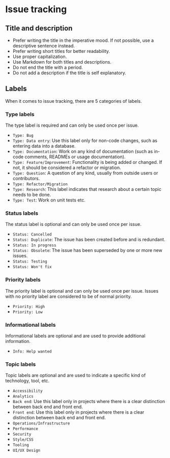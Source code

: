 # Issue tracking

## Title and description

- Prefer writing the title in the imperative mood. If not possible, use a descriptive sentence instead.
- Prefer writing short titles for better readability.
- Use proper capitalization.
- Use Markdown for both titles and descriptions.
- Do not end the title with a period.
- Do not add a description if the title is self explanatory.

## Labels

When it comes to issue tracking, there are 5 categories of labels.

### Type labels

The type label is required and can only be used once per issue.

- `Type: Bug`
- `Type: Data entry`: Use this label only for non-code changes, such as entering data into a database.
- `Type: Documentation`: Work on any kind of documentation (such as in-code comments, READMEs or usage documentation).
- `Type: Feature/Improvement`: Functionality is being added or changed. If not, it should be considered a refactor or migration.
- `Type: Question`: A question of any kind, usually from outside users or contributors.
- `Type: Refactor/Migration`
- `Type: Research`: This label indicates that research about a certain topic needs to be done.
- `Type: Test`: Work on unit tests etc.

### Status labels

The status label is optional and can only be used once per issue.

- `Status: Cancelled`
- `Status: Duplicate`: The issue has been created before and is redundant.
- `Status: In progress`
- `Status: Obsolete`: The issue has been superseded by one or more new issues.
- `Status: Testing`
- `Status: Won't fix`

### Priority labels

The priority label is optional and can only be used once per issue. Issues with no priority label are considered to be of normal priority.

- `Priority: High`
- `Priority: Low`

### Informational labels

Informational labels are optional and are used to provide additional information.

- `Info: Help wanted`

### Topic labels

Topic labels are optional and are used to indicate a specific kind of technology, tool, etc.

- `Accessibility`
- `Analytics`
- `Back end`: Use this label only in projects where there is a clear distinction between back end and front end.
- `Front end`: Use this label only in projects where there is a clear distinction between back end and front end.
- `Operations/Infrastructure`
- `Performance`
- `Security`
- `Style/CSS`
- `Tooling`
- `UI/UX Design`
